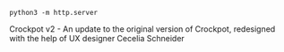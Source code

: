 `python3 -m http.server`

Crockpot v2 - An update to the original version of Crockpot, redesigned with the help of UX designer Cecelia Schneider